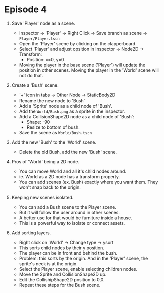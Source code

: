 # Episode 4

1. Save 'Player' node as a scene.

    - Inspector -> 'Player' -> Right Click -> Save branch as scene -> ```Player/Player.tscn```
    - Open the 'Player' scene by clicking on the clapperboard.
    - Select 'Player' and adjust opsition in Inspector -> Node2D -> Transform:
        - Position: x=0, y=0
    - Moving the player in the base scene ('Player') will update the position in other scenes. Moving the player in the 'World' scene will not do that.

1. Create a 'Bush' scene.

    - '+' icon in tabs -> Other Node -> StaticBody2D
    - Rename the new node to 'Bush'
    - Add a 'Sprite' node as a child node of 'Bush'.
    - Add the ```World/Bush.png``` as a sprite in the inspector.
    - Add a CollisionShape2D node as a child node of 'Bush':
        - Shape: -90
        - Resize to bottom of bush.
    - Save the scene as ```World/Bush.tscn```

1. Add the new 'Bush' to the 'World' scene.

    - Delete the old Bush, add the new 'Bush' scene.

1. Pros of 'World' being a 2D node.

    - You can move World and all it's child nodes around.
    - ie. World as a 2D node has a transform property.
    - You can add scenes (ex. Bush) exactly where you want them. They won't snap back to the origin.

1. Keeping new scenes isolated.

    - You can add a Bush scene to the Player scene.
    - But it will follow the user around in other scenes.
    - A better use for that would be furniture inside a house.
    - This is a powerful way to isolate or connect assets.

1. Add sorting layers.

    - Right click on 'World' -> Change type -> ysort
    - This sorts child nodes by their y position.
    - The player can be in front and behind the bush.
    - Problem: this sorts by the origin. And in the 'Player' scene, the sprite's neck is at the origin.
    - Select the Player scene, enable selecting children nodes.
    - Move the Sprite and CollisionShape2D up.
    - Edit the CollishipShape2D position to 0,0.
    - Repeat these steps for the Bush scene.
